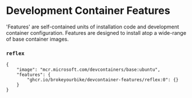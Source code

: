 # Development Container Features

'Features' are self-contained units of installation code and development container configuration. Features are designed to install atop a wide-range of base container images.

### `reflex`

```jsonc
{
    "image": "mcr.microsoft.com/devcontainers/base:ubuntu",
    "features": {
        "ghcr.io/brokeyourbike/devcontainer-features/reflex:0": {}
    }
}
```